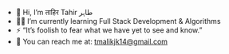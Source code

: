 - 👋 Hi, I’m ताहिर Tahir طاہر
- 👨‍💻 I’m currently learning Full Stack Development & Algorithms
- ⚡ “It’s foolish to fear what we have yet to see and know.”
- 📧 You can reach me at: tmalikjk14@gmail.com

<!---
tmalikJK14/tmalikJK14 is a ✨ special ✨ repository because its `README.md` (this file) appears on your GitHub profile.
You can click the Preview link to take a look at your changes.
--->
